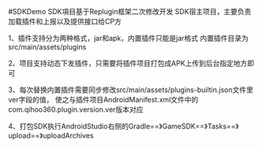 #SDKDemo
SDK項目基于Replugin框架二次修改开发
SDK宿主项目，主要负责加载插件和上报以及提供接口给CP方

1、插件支持分为两种格式，jar和apk，内置插件只能是jar格式
内置插件目录为src/main/assets/plugins

2、项目支持动态下发插件，只需要将插件项目打包成APK上传到后台指定地方即可

3、每次替换内置插件需要同步修改src/main/assets/plugins-builtin.json文件里ver字段的值，
使之与插件项目AndroidManifest.xml文件中的com.qihoo360.plugin.version.ver版本对应

4、打包SDK执行AndroidStudio右侧的Gradle==》GameSDK==》Tasks==》upload==》uploadArchives
